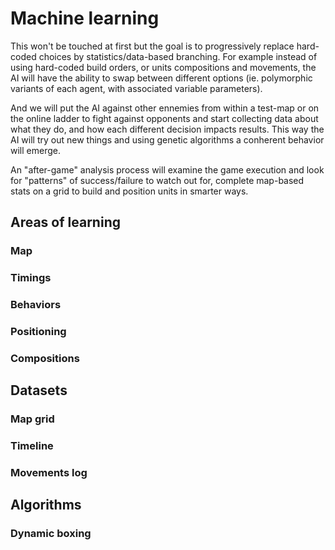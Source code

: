 # Machine learning

This won't be touched at first but the goal is to progressively replace hard-coded choices by statistics/data-based branching. For example instead of using hard-coded build orders, or units compositions and movements, the AI will have the ability to swap between different options (ie. polymorphic variants of each agent, with associated variable parameters).

And we will put the AI against other ennemies from within a test-map or on the online ladder to fight against opponents and start collecting data about what they do, and how each different decision impacts results. This way the AI will try out new things and using genetic algorithms a conherent behavior will emerge.

An "after-game" analysis process will examine the game execution and look for "patterns" of success/failure to watch out for, complete map-based stats on a grid to build and position units in smarter ways.


## Areas of learning

### Map

### Timings

### Behaviors

### Positioning

### Compositions

## Datasets

### Map grid

### Timeline

### Movements log

## Algorithms

### Dynamic boxing

### 
